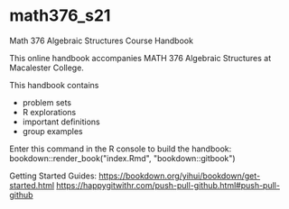 # math376_s21
Math 376 Algebraic Structures Course Handbook

This online handbook accompanies MATH 376 Algebraic Structures at Macalester College.

This handbook contains 
  - problem sets
  - R explorations
  - important definitions
  - group examples

Enter this command in the R console to build the handbook:
bookdown::render_book("index.Rmd", "bookdown::gitbook")

Getting Started Guides:
https://bookdown.org/yihui/bookdown/get-started.html
https://happygitwithr.com/push-pull-github.html#push-pull-github
